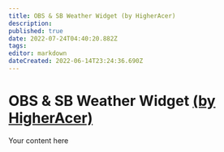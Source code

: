```yaml
---
title: OBS & SB Weather Widget (by HigherAcer)
description: 
published: true
date: 2022-07-24T04:40:20.882Z
tags: 
editor: markdown
dateCreated: 2022-06-14T23:24:36.690Z
---
```


# OBS & SB Weather Widget [(by HigherAcer)](https://www.twitch.tv/higheracer) 
Your content here